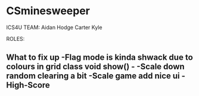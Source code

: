 # CSminesweeper
ICS4U
TEAM:
  Aidan
  Hodge
  Carter
  Kyle

ROLES:

What to fix up
  -Flag mode is kinda shwack due to colours in grid class void show() - 
  -Scale down random clearing a bit 
  -Scale game add nice ui
  -High-Score
  -

